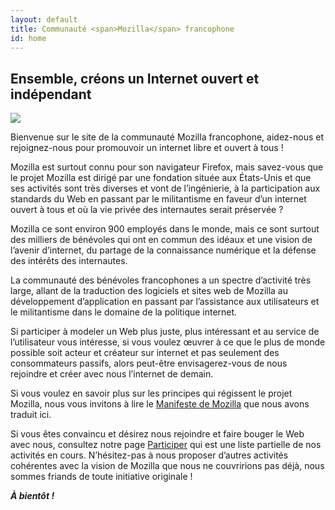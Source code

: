 ```yaml
---
layout: default
title: Communauté <span>Mozilla</span> francophone
id: home
---
```

<h2>
    Ensemble, créons un Internet ouvert et indépendant
</h2>

<img src="/img/communaute.jpg" class="photo">
<p>
    Bienvenue sur le site de la communauté Mozilla francophone, aidez-nous et rejoignez-nous pour promouvoir un internet libre et ouvert à tous&nbsp;!
</p>

<p>
    Mozilla est surtout connu pour son navigateur Firefox, mais savez-vous que le projet Mozilla est dirigé par une fondation située aux États-Unis et que ses activités sont très diverses et vont de l’ingénierie, à la participation aux standards du Web en passant par le militantisme en faveur d’un internet ouvert à tous et où la vie privée des internautes serait préservée&nbsp;?
</p>

<p>
    Mozilla ce sont environ 900 employés dans le monde, mais ce sont surtout des milliers de bénévoles qui ont en commun des idéaux et une vision de l’avenir d’internet, du partage de la connaissance numérique et la défense des intérêts des internautes.
</p>

<p>
    La communauté des bénévoles francophones a un spectre d’activité très large, allant de la traduction des logiciels et sites web de Mozilla au développement d’application en passant par l’assistance aux utilisateurs et le militantisme dans le domaine de la politique internet.
</p>

<p>
    Si participer à modeler un Web plus juste, plus intéressant et au service de l’utilisateur vous intéresse, si vous voulez œuvrer à ce que le plus de monde possible soit acteur et créateur sur internet et pas seulement des consommateurs passifs, alors peut-être envisagerez-vous de nous rejoindre et créer avec nous l’internet de demain.
</p>

<p>
    Si vous voulez en savoir plus sur les principes qui régissent le projet Mozilla, nous vous invitons à lire le <a href="/manifesto">Manifeste de Mozilla</a> que nous avons traduit ici.
</p>

<p>
    Si vous êtes convaincu et désirez nous rejoindre et faire bouger le Web avec nous, consultez notre page <a href="/participer">Participer</a> qui est une liste partielle de nos activités en cours. N’hésitez-pas à nous proposer d’autres activités cohérentes avec la vision de Mozilla que nous ne couvririons pas déjà, nous sommes friands de toute initiative originale&nbsp;!
</p>

<p>
    <i><b>À bientôt&nbsp;!</b></i>
</p>
